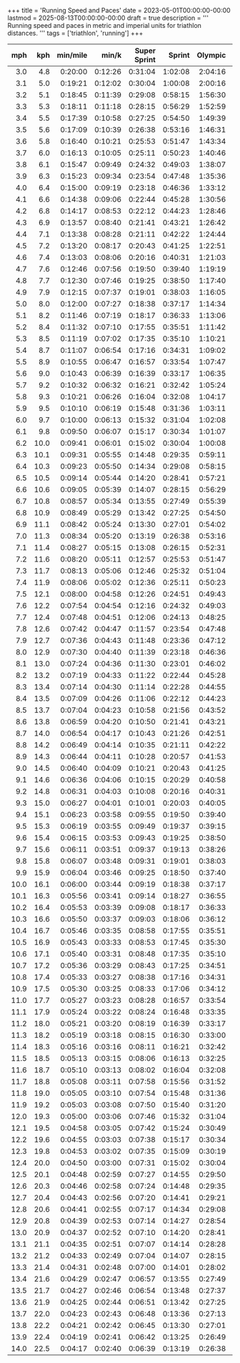 +++
title = 'Running Speed and Paces'
date = 2023-05-01T00:00:00-00:00
lastmod = 2025-08-13T00:00:00-00:00
draft = true
description = '''
Running speed and paces in metric and imperial units for triathlon distances.
'''
tags = ['triathlon', 'running']
+++

| mph  | kph  | min/mile | min/k   | Super Sprint | Sprint  | Olympic | PTO 100km | Half IRONMAN | IRONMAN |
| ---: | ---: | -------: | ------: | -----------: | ------: | ------: | --------: | -----------: | ------: |
|  3.0 |  4.8 |  0:20:00 | 0:12:26 |      0:31:04 | 1:02:08 | 2:04:16 |   3:43:42 |      4:22:00 | 8:44:00 |
|  3.1 |  5.0 |  0:19:21 | 0:12:02 |      0:30:04 | 1:00:08 | 2:00:16 |   3:36:29 |      4:13:33 | 8:27:06 |
|  3.2 |  5.1 |  0:18:45 | 0:11:39 |      0:29:08 | 0:58:15 | 1:56:30 |   3:29:43 |      4:05:38 | 8:11:15 |
|  3.3 |  5.3 |  0:18:11 | 0:11:18 |      0:28:15 | 0:56:29 | 1:52:59 |   3:23:22 |      3:58:11 | 7:56:22 |
|  3.4 |  5.5 |  0:17:39 | 0:10:58 |      0:27:25 | 0:54:50 | 1:49:39 |   3:17:23 |      3:51:11 | 7:42:21 |
|  3.5 |  5.6 |  0:17:09 | 0:10:39 |      0:26:38 | 0:53:16 | 1:46:31 |   3:11:44 |      3:44:34 | 7:29:09 |
|  3.6 |  5.8 |  0:16:40 | 0:10:21 |      0:25:53 | 0:51:47 | 1:43:34 |   3:06:25 |      3:38:20 | 7:16:40 |
|  3.7 |  6.0 |  0:16:13 | 0:10:05 |      0:25:11 | 0:50:23 | 1:40:46 |   3:01:22 |      3:32:26 | 7:04:52 |
|  3.8 |  6.1 |  0:15:47 | 0:09:49 |      0:24:32 | 0:49:03 | 1:38:07 |   2:56:36 |      3:26:51 | 6:53:41 |
|  3.9 |  6.3 |  0:15:23 | 0:09:34 |      0:23:54 | 0:47:48 | 1:35:36 |   2:52:04 |      3:21:32 | 6:43:05 |
|  4.0 |  6.4 |  0:15:00 | 0:09:19 |      0:23:18 | 0:46:36 | 1:33:12 |   2:47:46 |      3:16:30 | 6:33:00 |
|  4.1 |  6.6 |  0:14:38 | 0:09:06 |      0:22:44 | 0:45:28 | 1:30:56 |   2:43:41 |      3:11:42 | 6:23:25 |
|  4.2 |  6.8 |  0:14:17 | 0:08:53 |      0:22:12 | 0:44:23 | 1:28:46 |   2:39:47 |      3:07:09 | 6:14:17 |
|  4.3 |  6.9 |  0:13:57 | 0:08:40 |      0:21:41 | 0:43:21 | 1:26:42 |   2:36:04 |      3:02:47 | 6:05:35 |
|  4.4 |  7.1 |  0:13:38 | 0:08:28 |      0:21:11 | 0:42:22 | 1:24:44 |   2:32:31 |      2:58:38 | 5:57:16 |
|  4.5 |  7.2 |  0:13:20 | 0:08:17 |      0:20:43 | 0:41:25 | 1:22:51 |   2:29:08 |      2:54:40 | 5:49:20 |
|  4.6 |  7.4 |  0:13:03 | 0:08:06 |      0:20:16 | 0:40:31 | 1:21:03 |   2:25:53 |      2:50:52 | 5:41:44 |
|  4.7 |  7.6 |  0:12:46 | 0:07:56 |      0:19:50 | 0:39:40 | 1:19:19 |   2:22:47 |      2:47:14 | 5:34:28 |
|  4.8 |  7.7 |  0:12:30 | 0:07:46 |      0:19:25 | 0:38:50 | 1:17:40 |   2:19:49 |      2:43:45 | 5:27:30 |
|  4.9 |  7.9 |  0:12:15 | 0:07:37 |      0:19:01 | 0:38:03 | 1:16:05 |   2:16:57 |      2:40:24 | 5:20:49 |
|  5.0 |  8.0 |  0:12:00 | 0:07:27 |      0:18:38 | 0:37:17 | 1:14:34 |   2:14:13 |      2:37:12 | 5:14:24 |
|  5.1 |  8.2 |  0:11:46 | 0:07:19 |      0:18:17 | 0:36:33 | 1:13:06 |   2:11:35 |      2:34:07 | 5:08:14 |
|  5.2 |  8.4 |  0:11:32 | 0:07:10 |      0:17:55 | 0:35:51 | 1:11:42 |   2:09:03 |      2:31:09 | 5:02:18 |
|  5.3 |  8.5 |  0:11:19 | 0:07:02 |      0:17:35 | 0:35:10 | 1:10:21 |   2:06:37 |      2:28:18 | 4:56:36 |
|  5.4 |  8.7 |  0:11:07 | 0:06:54 |      0:17:16 | 0:34:31 | 1:09:02 |   2:04:16 |      2:25:33 | 4:51:07 |
|  5.5 |  8.9 |  0:10:55 | 0:06:47 |      0:16:57 | 0:33:54 | 1:07:47 |   2:02:01 |      2:22:55 | 4:45:49 |
|  5.6 |  9.0 |  0:10:43 | 0:06:39 |      0:16:39 | 0:33:17 | 1:06:35 |   1:59:50 |      2:20:21 | 4:40:43 |
|  5.7 |  9.2 |  0:10:32 | 0:06:32 |      0:16:21 | 0:32:42 | 1:05:24 |   1:57:44 |      2:17:54 | 4:35:47 |
|  5.8 |  9.3 |  0:10:21 | 0:06:26 |      0:16:04 | 0:32:08 | 1:04:17 |   1:55:42 |      2:15:31 | 4:31:02 |
|  5.9 |  9.5 |  0:10:10 | 0:06:19 |      0:15:48 | 0:31:36 | 1:03:11 |   1:53:45 |      2:13:13 | 4:26:26 |
|  6.0 |  9.7 |  0:10:00 | 0:06:13 |      0:15:32 | 0:31:04 | 1:02:08 |   1:51:51 |      2:11:00 | 4:22:00 |
|  6.1 |  9.8 |  0:09:50 | 0:06:07 |      0:15:17 | 0:30:34 | 1:01:07 |   1:50:01 |      2:08:51 | 4:17:42 |
|  6.2 | 10.0 |  0:09:41 | 0:06:01 |      0:15:02 | 0:30:04 | 1:00:08 |   1:48:14 |      2:06:46 | 4:13:33 |
|  6.3 | 10.1 |  0:09:31 | 0:05:55 |      0:14:48 | 0:29:35 | 0:59:11 |   1:46:31 |      2:04:46 | 4:09:31 |
|  6.4 | 10.3 |  0:09:23 | 0:05:50 |      0:14:34 | 0:29:08 | 0:58:15 |   1:44:51 |      2:02:49 | 4:05:38 |
|  6.5 | 10.5 |  0:09:14 | 0:05:44 |      0:14:20 | 0:28:41 | 0:57:21 |   1:43:15 |      2:00:55 | 4:01:51 |
|  6.6 | 10.6 |  0:09:05 | 0:05:39 |      0:14:07 | 0:28:15 | 0:56:29 |   1:41:41 |      1:59:05 | 3:58:11 |
|  6.7 | 10.8 |  0:08:57 | 0:05:34 |      0:13:55 | 0:27:49 | 0:55:39 |   1:40:10 |      1:57:19 | 3:54:38 |
|  6.8 | 10.9 |  0:08:49 | 0:05:29 |      0:13:42 | 0:27:25 | 0:54:50 |   1:38:41 |      1:55:35 | 3:51:11 |
|  6.9 | 11.1 |  0:08:42 | 0:05:24 |      0:13:30 | 0:27:01 | 0:54:02 |   1:37:16 |      1:53:55 | 3:47:50 |
|  7.0 | 11.3 |  0:08:34 | 0:05:20 |      0:13:19 | 0:26:38 | 0:53:16 |   1:35:52 |      1:52:17 | 3:44:34 |
|  7.1 | 11.4 |  0:08:27 | 0:05:15 |      0:13:08 | 0:26:15 | 0:52:31 |   1:34:31 |      1:50:42 | 3:41:25 |
|  7.2 | 11.6 |  0:08:20 | 0:05:11 |      0:12:57 | 0:25:53 | 0:51:47 |   1:33:12 |      1:49:10 | 3:38:20 |
|  7.3 | 11.7 |  0:08:13 | 0:05:06 |      0:12:46 | 0:25:32 | 0:51:04 |   1:31:56 |      1:47:40 | 3:35:21 |
|  7.4 | 11.9 |  0:08:06 | 0:05:02 |      0:12:36 | 0:25:11 | 0:50:23 |   1:30:41 |      1:46:13 | 3:32:26 |
|  7.5 | 12.1 |  0:08:00 | 0:04:58 |      0:12:26 | 0:24:51 | 0:49:43 |   1:29:29 |      1:44:48 | 3:29:36 |
|  7.6 | 12.2 |  0:07:54 | 0:04:54 |      0:12:16 | 0:24:32 | 0:49:03 |   1:28:18 |      1:43:25 | 3:26:51 |
|  7.7 | 12.4 |  0:07:48 | 0:04:51 |      0:12:06 | 0:24:13 | 0:48:25 |   1:27:09 |      1:42:05 | 3:24:09 |
|  7.8 | 12.6 |  0:07:42 | 0:04:47 |      0:11:57 | 0:23:54 | 0:47:48 |   1:26:02 |      1:40:46 | 3:21:32 |
|  7.9 | 12.7 |  0:07:36 | 0:04:43 |      0:11:48 | 0:23:36 | 0:47:12 |   1:24:57 |      1:39:30 | 3:18:59 |
|  8.0 | 12.9 |  0:07:30 | 0:04:40 |      0:11:39 | 0:23:18 | 0:46:36 |   1:23:53 |      1:38:15 | 3:16:30 |
|  8.1 | 13.0 |  0:07:24 | 0:04:36 |      0:11:30 | 0:23:01 | 0:46:02 |   1:22:51 |      1:37:02 | 3:14:04 |
|  8.2 | 13.2 |  0:07:19 | 0:04:33 |      0:11:22 | 0:22:44 | 0:45:28 |   1:21:50 |      1:35:51 | 3:11:42 |
|  8.3 | 13.4 |  0:07:14 | 0:04:30 |      0:11:14 | 0:22:28 | 0:44:55 |   1:20:51 |      1:34:42 | 3:09:24 |
|  8.4 | 13.5 |  0:07:09 | 0:04:26 |      0:11:06 | 0:22:12 | 0:44:23 |   1:19:53 |      1:33:34 | 3:07:09 |
|  8.5 | 13.7 |  0:07:04 | 0:04:23 |      0:10:58 | 0:21:56 | 0:43:52 |   1:18:57 |      1:32:28 | 3:04:56 |
|  8.6 | 13.8 |  0:06:59 | 0:04:20 |      0:10:50 | 0:21:41 | 0:43:21 |   1:18:02 |      1:31:24 | 3:02:47 |
|  8.7 | 14.0 |  0:06:54 | 0:04:17 |      0:10:43 | 0:21:26 | 0:42:51 |   1:17:08 |      1:30:21 | 3:00:41 |
|  8.8 | 14.2 |  0:06:49 | 0:04:14 |      0:10:35 | 0:21:11 | 0:42:22 |   1:16:16 |      1:29:19 | 2:58:38 |
|  8.9 | 14.3 |  0:06:44 | 0:04:11 |      0:10:28 | 0:20:57 | 0:41:53 |   1:15:24 |      1:28:19 | 2:56:38 |
|  9.0 | 14.5 |  0:06:40 | 0:04:09 |      0:10:21 | 0:20:43 | 0:41:25 |   1:14:34 |      1:27:20 | 2:54:40 |
|  9.1 | 14.6 |  0:06:36 | 0:04:06 |      0:10:15 | 0:20:29 | 0:40:58 |   1:13:45 |      1:26:22 | 2:52:45 |
|  9.2 | 14.8 |  0:06:31 | 0:04:03 |      0:10:08 | 0:20:16 | 0:40:31 |   1:12:57 |      1:25:26 | 2:50:52 |
|  9.3 | 15.0 |  0:06:27 | 0:04:01 |      0:10:01 | 0:20:03 | 0:40:05 |   1:12:10 |      1:24:31 | 2:49:02 |
|  9.4 | 15.1 |  0:06:23 | 0:03:58 |      0:09:55 | 0:19:50 | 0:39:40 |   1:11:24 |      1:23:37 | 2:47:14 |
|  9.5 | 15.3 |  0:06:19 | 0:03:55 |      0:09:49 | 0:19:37 | 0:39:15 |   1:10:38 |      1:22:44 | 2:45:28 |
|  9.6 | 15.4 |  0:06:15 | 0:03:53 |      0:09:43 | 0:19:25 | 0:38:50 |   1:09:54 |      1:21:53 | 2:43:45 |
|  9.7 | 15.6 |  0:06:11 | 0:03:51 |      0:09:37 | 0:19:13 | 0:38:26 |   1:09:11 |      1:21:02 | 2:42:04 |
|  9.8 | 15.8 |  0:06:07 | 0:03:48 |      0:09:31 | 0:19:01 | 0:38:03 |   1:08:29 |      1:20:12 | 2:40:24 |
|  9.9 | 15.9 |  0:06:04 | 0:03:46 |      0:09:25 | 0:18:50 | 0:37:40 |   1:07:47 |      1:19:24 | 2:38:47 |
| 10.0 | 16.1 |  0:06:00 | 0:03:44 |      0:09:19 | 0:18:38 | 0:37:17 |   1:07:06 |      1:18:36 | 2:37:12 |
| 10.1 | 16.3 |  0:05:56 | 0:03:41 |      0:09:14 | 0:18:27 | 0:36:55 |   1:06:27 |      1:17:49 | 2:35:39 |
| 10.2 | 16.4 |  0:05:53 | 0:03:39 |      0:09:08 | 0:18:17 | 0:36:33 |   1:05:48 |      1:17:04 | 2:34:07 |
| 10.3 | 16.6 |  0:05:50 | 0:03:37 |      0:09:03 | 0:18:06 | 0:36:12 |   1:05:09 |      1:16:19 | 2:32:37 |
| 10.4 | 16.7 |  0:05:46 | 0:03:35 |      0:08:58 | 0:17:55 | 0:35:51 |   1:04:32 |      1:15:35 | 2:31:09 |
| 10.5 | 16.9 |  0:05:43 | 0:03:33 |      0:08:53 | 0:17:45 | 0:35:30 |   1:03:55 |      1:14:51 | 2:29:43 |
| 10.6 | 17.1 |  0:05:40 | 0:03:31 |      0:08:48 | 0:17:35 | 0:35:10 |   1:03:19 |      1:14:09 | 2:28:18 |
| 10.7 | 17.2 |  0:05:36 | 0:03:29 |      0:08:43 | 0:17:25 | 0:34:51 |   1:02:43 |      1:13:27 | 2:26:55 |
| 10.8 | 17.4 |  0:05:33 | 0:03:27 |      0:08:38 | 0:17:16 | 0:34:31 |   1:02:08 |      1:12:47 | 2:25:33 |
| 10.9 | 17.5 |  0:05:30 | 0:03:25 |      0:08:33 | 0:17:06 | 0:34:12 |   1:01:34 |      1:12:07 | 2:24:13 |
| 11.0 | 17.7 |  0:05:27 | 0:03:23 |      0:08:28 | 0:16:57 | 0:33:54 |   1:01:00 |      1:11:27 | 2:22:55 |
| 11.1 | 17.9 |  0:05:24 | 0:03:22 |      0:08:24 | 0:16:48 | 0:33:35 |   1:00:27 |      1:10:49 | 2:21:37 |
| 11.2 | 18.0 |  0:05:21 | 0:03:20 |      0:08:19 | 0:16:39 | 0:33:17 |   0:59:55 |      1:10:11 | 2:20:21 |
| 11.3 | 18.2 |  0:05:19 | 0:03:18 |      0:08:15 | 0:16:30 | 0:33:00 |   0:59:23 |      1:09:33 | 2:19:07 |
| 11.4 | 18.3 |  0:05:16 | 0:03:16 |      0:08:11 | 0:16:21 | 0:32:42 |   0:58:52 |      1:08:57 | 2:17:54 |
| 11.5 | 18.5 |  0:05:13 | 0:03:15 |      0:08:06 | 0:16:13 | 0:32:25 |   0:58:21 |      1:08:21 | 2:16:42 |
| 11.6 | 18.7 |  0:05:10 | 0:03:13 |      0:08:02 | 0:16:04 | 0:32:08 |   0:57:51 |      1:07:46 | 2:15:31 |
| 11.7 | 18.8 |  0:05:08 | 0:03:11 |      0:07:58 | 0:15:56 | 0:31:52 |   0:57:21 |      1:07:11 | 2:14:22 |
| 11.8 | 19.0 |  0:05:05 | 0:03:10 |      0:07:54 | 0:15:48 | 0:31:36 |   0:56:52 |      1:06:37 | 2:13:13 |
| 11.9 | 19.2 |  0:05:03 | 0:03:08 |      0:07:50 | 0:15:40 | 0:31:20 |   0:56:24 |      1:06:03 | 2:12:06 |
| 12.0 | 19.3 |  0:05:00 | 0:03:06 |      0:07:46 | 0:15:32 | 0:31:04 |   0:55:55 |      1:05:30 | 2:11:00 |
| 12.1 | 19.5 |  0:04:58 | 0:03:05 |      0:07:42 | 0:15:24 | 0:30:49 |   0:55:28 |      1:04:58 | 2:09:55 |
| 12.2 | 19.6 |  0:04:55 | 0:03:03 |      0:07:38 | 0:15:17 | 0:30:34 |   0:55:00 |      1:04:26 | 2:08:51 |
| 12.3 | 19.8 |  0:04:53 | 0:03:02 |      0:07:35 | 0:15:09 | 0:30:19 |   0:54:34 |      1:03:54 | 2:07:48 |
| 12.4 | 20.0 |  0:04:50 | 0:03:00 |      0:07:31 | 0:15:02 | 0:30:04 |   0:54:07 |      1:03:23 | 2:06:46 |
| 12.5 | 20.1 |  0:04:48 | 0:02:59 |      0:07:27 | 0:14:55 | 0:29:50 |   0:53:41 |      1:02:53 | 2:05:46 |
| 12.6 | 20.3 |  0:04:46 | 0:02:58 |      0:07:24 | 0:14:48 | 0:29:35 |   0:53:16 |      1:02:23 | 2:04:46 |
| 12.7 | 20.4 |  0:04:43 | 0:02:56 |      0:07:20 | 0:14:41 | 0:29:21 |   0:52:50 |      1:01:53 | 2:03:47 |
| 12.8 | 20.6 |  0:04:41 | 0:02:55 |      0:07:17 | 0:14:34 | 0:29:08 |   0:52:26 |      1:01:24 | 2:02:49 |
| 12.9 | 20.8 |  0:04:39 | 0:02:53 |      0:07:14 | 0:14:27 | 0:28:54 |   0:52:01 |      1:00:56 | 2:01:52 |
| 13.0 | 20.9 |  0:04:37 | 0:02:52 |      0:07:10 | 0:14:20 | 0:28:41 |   0:51:37 |      1:00:28 | 2:00:55 |
| 13.1 | 21.1 |  0:04:35 | 0:02:51 |      0:07:07 | 0:14:14 | 0:28:28 |   0:51:14 |      1:00:00 | 2:00:00 |
| 13.2 | 21.2 |  0:04:33 | 0:02:49 |      0:07:04 | 0:14:07 | 0:28:15 |   0:50:50 |      0:59:33 | 1:59:05 |
| 13.3 | 21.4 |  0:04:31 | 0:02:48 |      0:07:00 | 0:14:01 | 0:28:02 |   0:50:27 |      0:59:06 | 1:58:12 |
| 13.4 | 21.6 |  0:04:29 | 0:02:47 |      0:06:57 | 0:13:55 | 0:27:49 |   0:50:05 |      0:58:39 | 1:57:19 |
| 13.5 | 21.7 |  0:04:27 | 0:02:46 |      0:06:54 | 0:13:48 | 0:27:37 |   0:49:43 |      0:58:13 | 1:56:27 |
| 13.6 | 21.9 |  0:04:25 | 0:02:44 |      0:06:51 | 0:13:42 | 0:27:25 |   0:49:21 |      0:57:48 | 1:55:35 |
| 13.7 | 22.0 |  0:04:23 | 0:02:43 |      0:06:48 | 0:13:36 | 0:27:13 |   0:48:59 |      0:57:22 | 1:54:45 |
| 13.8 | 22.2 |  0:04:21 | 0:02:42 |      0:06:45 | 0:13:30 | 0:27:01 |   0:48:38 |      0:56:57 | 1:53:55 |
| 13.9 | 22.4 |  0:04:19 | 0:02:41 |      0:06:42 | 0:13:25 | 0:26:49 |   0:48:17 |      0:56:33 | 1:53:06 |
| 14.0 | 22.5 |  0:04:17 | 0:02:40 |      0:06:39 | 0:13:19 | 0:26:38 |   0:47:56 |      0:56:09 | 1:52:17 |
